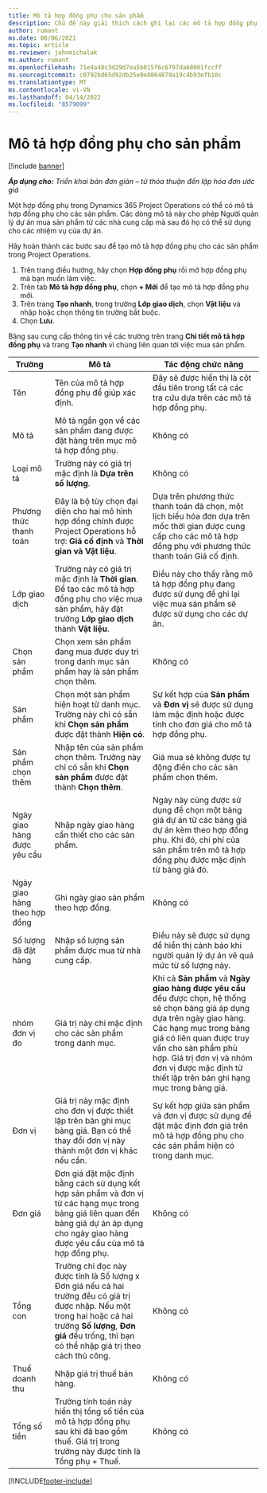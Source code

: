 ```yaml
---
title: Mô tả hợp đồng phụ cho sản phẩm
description: Chủ đề này giải thích cách ghi lại các mô tả hợp đồng phụ cho sản phẩm và sử dụng các trường khác nhau để ghi lại các giao dịch mua sản phẩm từ các nhà cung cấp.
author: rumant
ms.date: 08/06/2021
ms.topic: article
ms.reviewer: johnmichalak
ms.author: rumant
ms.openlocfilehash: 71e4a48c3d29d7ea5b015f6c6797da60001fccff
ms.sourcegitcommit: c0792bd65d92db25e0e8864879a19c4b93efb10c
ms.translationtype: MT
ms.contentlocale: vi-VN
ms.lasthandoff: 04/14/2022
ms.locfileid: "8579099"
---
```

# <a name="subcontract-lines-for-products"></a>Mô tả hợp đồng phụ cho sản phẩm

[!include [banner](../../includes/dataverse-preview.md)]

_**Áp dụng cho:** Triển khai bản đơn giản – từ thỏa thuận đến lập hóa đơn ước giá_

Một hợp đồng phụ trong Dynamics 365 Project Operations có thể có mô tả hợp đồng phụ cho các sản phẩm. Các dòng mô tả này cho phép Người quản lý dự án mua sản phẩm từ các nhà cung cấp mà sau đó họ có thể sử dụng cho các nhiệm vụ của dự án.

Hãy hoàn thành các bước sau để tạo mô tả hợp đồng phụ cho các sản phẩm trong Project Operations.

1. Trên trang điều hướng, hãy chọn **Hợp đồng phụ** rồi mở hợp đồng phụ mà bạn muốn làm việc. 
2. Trên tab **Mô tả hợp đồng phụ**, chọn **+ Mới** để tạo mô tả hợp đồng phụ mới.
3. Trên trang **Tạo nhanh**, trong trường **Lớp giao dịch**, chọn **Vật liệu** và nhập hoặc chọn thông tin trường bắt buộc. 
4. Chọn **Lưu**.

Bảng sau cung cấp thông tin về các trường trên trang **Chi tiết mô tả hợp đồng phụ** và trang **Tạo nhanh** vì chúng liên quan tới việc mua sản phẩm.

| Trường | Mô tả | Tác động chức năng|
| ----- | ----------- | ----------- |
| Tên | Tên của mô tả hợp đồng phụ để giúp xác định. |Đây sẽ được hiển thị là cột đầu tiên trong tất cả các tra cứu dựa trên các mô tả hợp đồng phụ.
| Mô tả | Mô tả ngắn gọn về các sản phẩm đang được đặt hàng trên mục mô tả hợp đồng phụ. | Không có |
| Loại mô tả | Trường này có giá trị mặc định là **Dựa trên số lượng**. |Không có |
| Phương thức thanh toán | Đây là bộ tùy chọn đại diện cho hai mô hình hợp đồng chính được Project Operations hỗ trợ: **Giá cố định** và **Thời gian và Vật liệu**. | Dựa trên phương thức thanh toán đã chọn, một lịch biểu hóa đơn dựa trên mốc thời gian được cung cấp cho các mô tả hợp đồng phụ với phương thức thanh toán Giá cố định. |
| Lớp giao dịch |Trường này có giá trị mặc định là **Thời gian**. Để tạo các mô tả hợp đồng phụ cho việc mua sản phẩm, hãy đặt trường **Lớp giao dịch** thành **Vật liệu**.  | Điều này cho thấy rằng mô tả hợp đồng phụ đang được sử dụng để ghi lại việc mua sản phẩm sẽ được sử dụng cho các dự án. |
| Chọn sản phẩm | Chọn xem sản phẩm đang mua được duy trì trong danh mục sản phẩm hay là sản phẩm chọn thêm. |Không có |
| Sản phẩm | Chọn một sản phẩm hiện hoạt từ danh mục. Trường này chỉ có sẵn khi **Chọn sản phẩm** được đặt thành **Hiện có**. |Sự kết hợp của **Sản phẩm** và **Đơn vị** sẽ được sử dụng làm mặc định hoặc được tính cho đơn giá cho mô tả hợp đồng phụ.
| Sản phẩm chọn thêm | Nhập tên của sản phẩm chọn thêm. Trường này chỉ có sẵn khi **Chọn sản phẩm** được đặt thành **Chọn thêm**.  |Giá mua sẽ không được tự động điền cho các sản phẩm chọn thêm.|
| Ngày giao hàng được yêu cầu | Nhập ngày giao hàng cần thiết cho các sản phẩm.| Ngày này cũng được sử dụng để chọn một bảng giá dự án từ các bảng giá dự án kèm theo hợp đồng phụ. Khi đó, chi phí của sản phẩm trên mô tả hợp đồng phụ được mặc định từ bảng giá đó. |
| Ngày giao hàng theo hợp đồng | Ghi ngày giao sản phẩm theo hợp đồng.  |Không có|
| Số lượng đã đặt hàng | Nhập số lượng sản phẩm được mua từ nhà cung cấp.| Điều này sẽ được sử dụng để hiển thị cảnh báo khi người quản lý dự án vẽ quá mức từ số lượng này.|
| nhóm đơn vị đo | Giá trị này chỉ mặc định cho các sản phẩm trong danh mục. |Khi cả **Sản phẩm** và **Ngày giao hàng được yêu cầu** đều được chọn, hệ thống sẽ chọn bảng giá áp dụng dựa trên ngày giao hàng. Các hạng mục trong bảng giá có liên quan được truy vấn cho sản phẩm phù hợp. Giá trị đơn vị và nhóm đơn vị được mặc định từ thiết lập trên bản ghi hạng mục trong bảng giá. |
| Đơn vị | Giá trị này mặc định cho đơn vị được thiết lập trên bản ghi mục bảng giá. Bạn có thể thay đổi đơn vị này thành một đơn vị khác nếu cần.| Sự kết hợp giữa sản phẩm và đơn vị được sử dụng để đặt mặc định đơn giá trên mô tả hợp đồng phụ cho các sản phẩm hiện có trong danh mục. |
| Đơn giá | Đơn giá đặt mặc định bằng cách sử dụng kết hợp sản phẩm và đơn vị từ các hạng mục trong bảng giá liên quan đến bảng giá dự án áp dụng cho ngày giao hàng được yêu cầu của mô tả hợp đồng phụ.  |Không có |
| Tổng con | Trường chỉ đọc này được tính là Số lượng x Đơn giá nếu cả hai trường đều có giá trị được nhập. Nếu một trong hai hoặc cả hai trường **Số lượng**, **Đơn giá** đều trống, thì bạn có thể nhập giá trị theo cách thủ công.  |Không có |
| Thuế doanh thu | Nhập giá trị thuế bán hàng. |Không có |
| Tổng số tiền | Trường tính toán này hiển thị tổng số tiền của mô tả hợp đồng phụ sau khi đã bao gồm thuế. Giá trị trong trường này được tính là Tổng phụ + Thuế. |Không có |


[!INCLUDE[footer-include](../../includes/footer-banner.md)]

